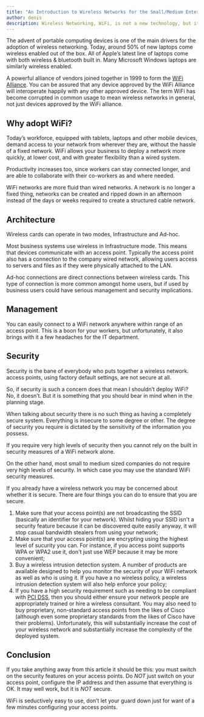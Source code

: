 ```yaml
---
title: "An Introduction to Wireless Networks for the Small/Medium Enterprise"
author: denis
description: Wireless Networking, WiFi, is not a new technology, but it is only recently that it has become mainstream. What are the benefits of wireless networks and should you be considering using it?
---
```

The advent of portable computing devices is one of the main drivers for the adoption of wireless networking. Today, around 50% of new laptops come wireless enabled out of the box. All of Apple’s latest line of laptops come with both wireless &amp; bluetooth built in. Many Microsoft Windows laptops are similarly wireless enabled.

A powerful alliance of vendors joined together in 1999 to form the [WiFi Alliance](http://www.wi-fi.com/). You can be assured that any device approved by the WiFi Alliance will interoperate happily with any other approved device. The term WiFi has become corrupted in common usage to mean wireless networks in general, not just devices approved by the WiFi alliance.

## Why adopt WiFi?

Today’s workforce, equipped with tablets, laptops and other mobile devices, demand access to your network from wherever they are, without the hassle of a fixed network. WiFi allows your business to deploy a network more quickly, at lower cost, and with greater flexibility than a wired system.

Productivity increases too, since workers can stay connected longer, and are able to collaborate with their co-workers as and where needed.

WiFi networks are more fluid than wired networks. A network is no longer a fixed thing, networks can be created and ripped down in an afternoon instead of the days or weeks required to create a structured cable network.

## Architecture

Wireless cards can operate in two modes, Infrastructure and Ad-hoc.

Most business systems use wireless in Infrastructure mode. This means that devices communicate with an access point. Typically the access point also has a connection to the company wired network, allowing users access to servers and files as if they were physically attached to the LAN.

Ad-hoc connections are direct connections between wireless cards. This type of connection is more common amongst home users, but if used by business users could have serious management and security implications.

## Management

You can easily connect to a WiFi network anywhere within range of an access point. This is a boon for your workers, but unfortunately, it also brings with it a few headaches for the IT department.

## Security

Security is the bane of everybody who puts together a wireless network. access points, using factory default settings, are not secure at all.

So, if security is such a concern does that mean I shouldn’t deploy WiFi? No, it doesn’t. But it is something that you should bear in mind when in the planning stage.

When talking about security there is no such thing as having a completely secure system. Everything is insecure to some degree or other. The degree of security you require is dictated by the sensitivity of the information you possess.

If you require very high levels of security then you cannot rely on the built in security measures of a WiFi network alone.

On the other hand, most small to medium sized companies do not require very high levels of security. In which case you may use the standard WiFi security measures.

If you already have a wireless network you may be concerned about whether it is secure. There are four things you can do to ensure that you are secure.

1. Make sure that your access point(s) are not broadcasting the SSID (basically an identifier for your network). Whilst hiding your SSID isn't a security feature because it can be discovered quite easily anyway, it will stop casual bandwidth stealers from using your network;
2. Make sure that your access point(s) are encrypting using the highest level of sucurity you can. For instance, if you access point supports WPA or WPA2 use it, don't just use WEP because it may be more convenient;
3. Buy a wireless intrusion detection system. A number of products are available designed to help you monitor the security of your WiFi network as well as who is using it. If you have a no wireless policy, a wireless intrusion detection system will also help enforce your policy;
4. If you have a high security requirement such as needing to be compliant with [PCI DSS](http://www.pcisecuritystandards.org/), then you should either ensure your network people are appropriately trained or hire a wireless consultant. You may also need to buy proprietary, non-standard access points from the likes of Cisco (although even some proprietary standards from the likes of Cisco have their problems). Unfortunately, this will substantially increase the cost of your wireless network and substantially increase the complexity of the deployed system.

## Conclusion

If you take anything away from this article it should be this: you must switch on the security features on your access points. Do *NOT* just switch on your access point, configure the IP address and then assume that everything is OK. It may well work, but it is *NOT* secure.

WiFi is seductively easy to use, don’t let your guard down just for want of a few minutes configuring your access points.
